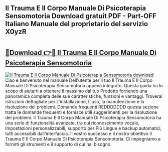 ## Il Trauma E Il Corpo Manuale Di Psicoterapia Sensomotoria Download gratuit PDF - Part-OFF Italiano Manuale del proprietario del servizio X0yzR

# <h2><a href="http://dfe7qve.blite.top/?on=Il+Trauma+E+Il+Corpo+Manuale+Di+Psicoterapia+Sensomotoria">🔗Download 👉🔴 Il Trauma E Il Corpo Manuale Di Psicoterapia Sensomotoria</a></h2>

[![Il Trauma E Il Corpo Manuale Di Psicoterapia Sensomotoria download](https://i.imgur.com/lujVjoI.png)](http://dfe7qve.blite.top/?on=Il+Trauma+E+Il+Corpo+Manuale+Di+Psicoterapia+Sensomotoria)
Ciao e benvenuto nel manuale Dell'utente per il tuo Il Trauma E Il Corpo Manuale Di Psicoterapia Sensomotoria appena integrato. Questa guida ha lo scopo di aiutarti a ottenere il massimo dal tuo Prodotto fornendo una panoramica completa delle sue caratteristiche, funzioni e vantaggi. Troverai istruzioni dettagliate per L'installazione, L'uso, la manutenzione e la risoluzione dei problemi. Domande frequenti REDDDDDDD questa sezione tratta le domande frequenti e fornisce utili suggerimenti per la risoluzione dei problemi. Il Trauma E Il Corpo Manuale Di Psicoterapia Sensomotoria ha una serie di funzionalità avanzate, tra cui riconoscimento vocale, Impostazioni personalizzabili, supporto per Più Lingue e backup automatici, tutti accessibili dall'interfaccia. Il vostro successo è il nostro obiettivo Il Trauma E Il Corpo Manuale Di Psicoterapia Sensomotoria. Ci impegniamo a fornirti gli strumenti e il supporto di cui hai bisogno.
